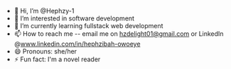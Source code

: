 - 👋 Hi, I’m @Hephzy-1
- 👀 I’m interested in software development
- 🌱 I’m currently learning fullstack web development
- 📫 How to reach me -- email me on hzdelight01@gmail.com or LinkedIn @www.linkedin.com/in/hephzibah-owoeye
- 😄 Pronouns: she/her
- ⚡ Fun fact: I'm a novel reader

<!---
Hephzy-1/Hephzibah is a ✨ special ✨ repository because its `README.md` (this file) appears on your GitHub profile.
You can click the Preview link to take a look at your changes.
--->
